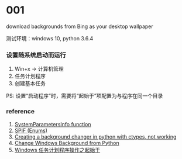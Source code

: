 # 001 
download backgrounds from Bing as your desktop wallpaper

测试环境：windows 10, python 3.6.4

### 设置随系统启动而运行
1. Win+x -> 计算机管理
2. 任务计划程序
3. 创建基本任务

PS: 设置“启动程序”时，需要将“起始于”项配置为与程序在同一个目录

### reference
1. [SystemParametersInfo function](https://msdn.microsoft.com/en-us/library/windows/desktop/ms724947(v=vs.85).aspx)
2. [SPIF (Enums)](http://www.pinvoke.net/default.aspx/Enums/SPIF.html)
3. [Creating a background changer in python with ctypes, not working](https://stackoverflow.com/questions/21715895/creating-a-background-changer-in-python-with-ctypes-not-working)
4. [Change Windows Background from Python](https://stackoverflow.com/questions/16943733/change-windows-background-from-python)
5. [Windows 任务计划程序操作之起始于](http://blog.csdn.net/vic0228/article/details/61914425)
